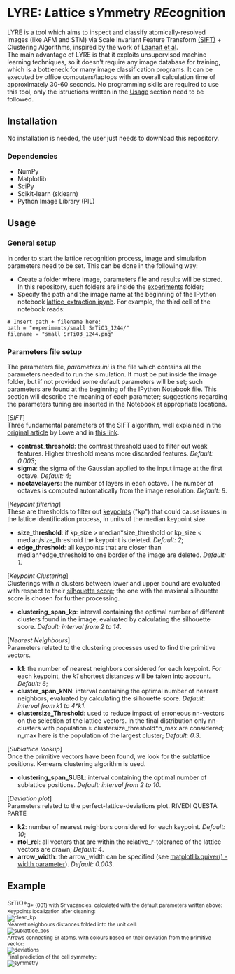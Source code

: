 # LYRE: *L*attice s*Y*mmetry *RE*cognition 

LYRE is a tool which aims to inspect and classify atomically-resolved images (like AFM and STM) via Scale Invariant Feature Transform [(SIFT)](https://link.springer.com/article/10.1023/B:VISI.0000029664.99615.94) + Clustering Algorithms, inspired by the work of [Laanait et al](https://ascimaging.springeropen.com/articles/10.1186/s40679-016-0028-8). <br>
The main advantage of LYRE is that it exploits unsupervised machine learning techniques, so it doesn't require any image database for training, which is a bottleneck for many image classification programs. It can be executed by office computers/laptops with an overall calculation time of approximately 30-60 seconds.  No programming skills are required to use this tool, only the istructions written in the [Usage](#usage) section need to be followed.

## Installation
No installation is needed, the user just needs to download this repository. 
### Dependencies
* NumPy
* Matplotlib
* SciPy
* Scikit-learn (sklearn)
* Python Image Library (PIL)


## Usage
### General setup
In order to start the lattice recognition process, image and simulation parameters need to be set. This can be done in the following way:
* Create a folder where image, parameters file and results will be stored. In this repository, such folders are inside the [experiments](https://github.com/MarcoCrr/Lattice-symmetry-recognition/tree/master/experiments) folder;
* Specify the path and the image name at the beginning of the IPython notebook [lattice_extraction.ipynb](https://github.com/MarcoCrr/Lattice-symmetry-recognition/blob/master/lattice_extraction.ipynb). For example, the third cell of the notebook reads: <br>
```
# Insert path + filename here:
path = "experiments/small SrTiO3_1244/"
filename = "small SrTiO3_1244.png"
```
### Parameters file setup
The parameters file, *parameters.ini* is the file which contains all the parameters needed to run the simulation. It must be put inside the image folder, but if not provided some default parameters will be set; such parameters are found at the beginning of the IPython Notebook file. This section will describe the meaning of each parameter; suggestions regarding the parameters tuning are inserted in the Notebook at appropriate locations.

[*SIFT*] <br>
Three fundamental parameters of the SIFT algorithm, well explained in the [original article](https://link.springer.com/article/10.1023/B:VISI.0000029664.99615.94) by Lowe and in [this link](https://docs.opencv.org/4.5.4/d7/d60/classcv_1_1SIFT.html).
- **contrast_threshold**: the contrast threshold used to filter out weak features. Higher threshold means more discarded features. *Default: 0.003*;
- **sigma**: the sigma of the Gaussian applied to the input image at the first octave. *Default: 4*;
- **noctavelayers**: the number of layers in each octave. The number of octaves is computed automatically from the image resolution. *Default: 8*.

[*Keypoint filtering*] <br>
These are thresholds to filter out [keypoints](https://paperswithcode.com/task/keypoint-detection) ("kp") that could cause issues in the lattice identification process, in units of the median keypoint size.
- **size_threshold**: if kp_size > median*size_threshold or kp_size < median/size_threshold the keypoint is deleted. *Default: 2*;
- **edge_threshold**: all keypoints that are closer than median\*edge_threshold to one border of the image are deleted. *Default: 1*.

[*Keypoint Clustering*] <br>
Clusterings with *n* clusters between lower and upper bound are evaluated with respect to their [silhouette score](https://towardsdatascience.com/silhouette-coefficient-validating-clustering-techniques-e976bb81d10c); the one with the maximal silhouette score is chosen for further processing.
- **clustering_span_kp**: interval containing the optimal number of different clusters found in the image, evaluated by calculating the silhouette score. *Default: interval from 2 to 14*.

[*Nearest Neighbours*] <br>
Parameters related to the clustering processes used to find the primitive vectors.
- **k1**: the number of nearest neighbors considered for each keypoint. For each keypoint, the *k1* shortest distances will be taken into account. *Default: 6*;
- **cluster_span_kNN**: interval containing the optimal number of nearest neighbors, evaluated by calculating the silhouette score. *Default: interval from k1 to 4\*k1*. 
- **clustersize_Threshold**: used to reduce impact of erroneous nn-vectors on the selection of the lattice vectors. In the final distribution only nn-clusters with population ≥ clustersize_threshold\*n_max are considered; n_max here is the population of the largest cluster; *Default: 0.3*.

[*Sublattice lookup*] <br>
Once the primitive vectors have been found, we look for the sublattice positions. K-means clustering algorithm is used.
- **clustering_span_SUBL**: interval containing the optimal number of sublattice positions. *Default: interval from 2 to 10*.

[*Deviation plot*] <br>
Parameters related to the perfect-lattice-deviations plot. RIVEDI QUESTA PARTE
- **k2**: number of nearest neighbors considered for each keypoint. *Default: 10*;
- **rtol_rel**: all vectors that are within the relative_r-tolerance of the lattice vectors are drawn; *Default: 4*.
- **arrow_width**: the arrow_width can be specified (see [matplotlib.quiver() - width parameter](https://matplotlib.org/stable/api/_as_gen/matplotlib.pyplot.quiver.html)). *Default: 0.003*.




## Example
SrTiO*<sub>3* (001) with Sr vacancies, calculated with the default parameters written above: <br>
Keypoints localization after cleaning: <br>
![clean_kp](experiments/small_SrTiO3_1244/example_cleankp.png)
<br> Nearest neighbours distances folded into the unit cell: <br>
![sublattice_pos](experiments/small_SrTiO3_1244/sublattice_positions.svg)
<br> Arrows connecting Sr atoms, with colours based on their deviation from the primitive vector: <br>
![deviations](experiments/small_SrTiO3_1244/example_deviations.svg)
<br> Final prediction of the cell symmetry: <br>
![symmetry](experiments/small_SrTiO3_1244/example_cell_symmetry.svg)



